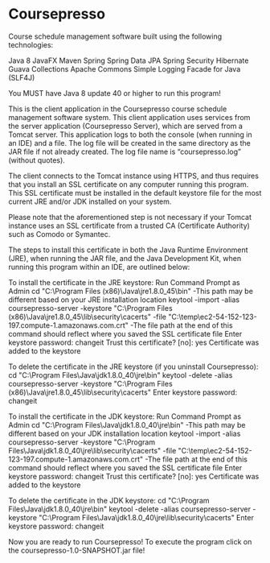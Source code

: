 Coursepresso
============

Course schedule management software built using the following technologies:

Java 8
JavaFX
Maven
Spring
Spring Data JPA
Spring Security
Hibernate
Guava Collections
Apache Commons
Simple Logging Facade for Java (SLF4J)

You MUST have Java 8 update 40 or higher to run this program!

This is the client application in the Coursepresso course schedule management software system.  This client application uses services from the server application (Coursepresso Server), which are served from a Tomcat server.  This application logs to both the console (when running in an IDE) and a file.  The log file will be created in the same directory as the JAR file if not already created.  The log file name is “coursepresso.log” (without quotes).

The client connects to the Tomcat instance using HTTPS, and thus requires that you install an SSL certificate on any computer running this program.  This SSL certificate must be installed in the default keystore file for the most current JRE and/or JDK installed on your system.  

Please note that the aforementioned step is not necessary if your Tomcat instance uses an SSL certificate from a trusted CA (Certificate Authority) such as Comodo or Symantec.

The steps to install this certificate in both the Java Runtime Environment (JRE), when running the JAR file, and the Java Development Kit, when running this program within an IDE, are outlined below:

To install the certificate in the JRE keystore:
Run Command Prompt as Admin
cd "C:\Program Files (x86)\Java\jre1.8.0_45\bin"
  -This path may be different based on your JRE installation location
keytool -import -alias coursepresso-server -keystore "C:\Program Files (x86)\Java\jre1.8.0_45\lib\security\cacerts" -file "C:\temp\ec2-54-152-123-197.compute-1.amazonaws.com.crt"
  -The file path at the end of this command should reflect where you saved the SSL certificate file
Enter keystore password: changeit
Trust this certificate? [no]: yes
Certificate was added to the keystore

To delete the certificate in the JRE keystore (if you uninstall Coursepresso):
cd "C:\Program Files\Java\jdk1.8.0_40\jre\bin"
keytool -delete -alias coursepresso-server -keystore "C:\Program Files (x86)\Java\jre1.8.0_45\lib\security\cacerts"
Enter keystore password: changeit

To install the certificate in the JDK keystore:
Run Command Prompt as Admin
cd "C:\Program Files\Java\jdk1.8.0_40\jre\bin"
  -This path may be different based on your JDK installation location
keytool -import -alias coursepresso-server -keystore "C:\Program Files\Java\jdk1.8.0_40\jre\lib\security\cacerts" -file "C:\temp\ec2-54-152-123-197.compute-1.amazonaws.com.crt"
  -The file path at the end of this command should reflect where you saved the SSL certificate file
Enter keystore password: changeit
Trust this certificate? [no]: yes
Certificate was added to the keystore

To delete the certificate in the JDK keystore:
cd "C:\Program Files\Java\jdk1.8.0_40\jre\bin"
keytool -delete -alias coursepresso-server -keystore "C:\Program Files\Java\jdk1.8.0_40\jre\lib\security\cacerts"
Enter keystore password: changeit

Now you are ready to run Coursepresso!  To execute the program click on the coursepresso-1.0-SNAPSHOT.jar file!
